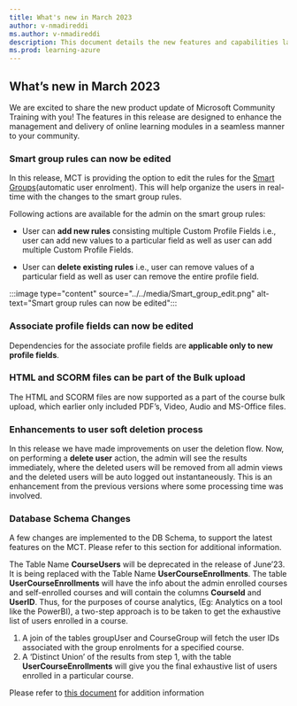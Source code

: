 ```yaml
---
title: What's new in March 2023
author: v-nmadireddi
ms.author: v-nmadireddi
description: This document details the new features and capabilities launched on the Microsoft Community Training platform in March 2023. 
ms.prod: learning-azure
---
```


## What’s new in March 2023

We are excited to share the new product update of Microsoft Community Training with you! The features in this release are designed to enhance the management and delivery of online learning modules in a seamless manner to your community.

### Smart group rules can now be edited

In this release, MCT is providing the option to edit the rules for the [Smart Groups](https://learn.microsoft.com/en-us/azure/industry/training-services/microsoft-community-training/user-management/organize-users/setup-automatic-user-enrollment-for-a-group-1#steps-to-add-rule-for-a-group)(automatic user enrolment). This will help organize the users in real-time with the changes to the smart group rules.

Following actions are available for the admin on the smart group rules:

* User can **add new rules** consisting multiple Custom Profile Fields i.e., user can add new values to a particular field as well as user can add multiple Custom Profile Fields.

* User can **delete existing rules** i.e., user can remove values of a particular field as well as user can remove the entire profile field.

:::image type="content" source="../../media/Smart_group_edit.png" alt-text="Smart group rules can now be edited":::

### Associate profile fields can now be edited

Dependencies for the associate profile fields are **applicable only to new profile fields**.

### HTML and SCORM files can be part of the Bulk upload

The HTML and SCORM files are now supported as a part of the course bulk upload, which earlier only included PDF’s, Video, Audio and MS-Office files.

### Enhancements to user soft deletion process

In this release we have made improvements on user the deletion flow. Now, on performing a **delete user** action, the admin will see the results immediately, where the deleted users will be removed from all admin views and the deleted users will be auto logged out instantaneously. This is an enhancement from the previous versions where some processing time was involved.

### Database Schema Changes

A few changes are implemented to the DB Schema, to support the latest features on the MCT. Please refer to this section for additional information. 

The Table Name **CourseUsers** will be deprecated in the release of June’23. It is being replaced with the Table Name **UserCourseEnrollments**. The table **UserCourseEnrollments** will have the info about the admin enrolled courses and self-enrolled courses and will contain the columns **CourseId** and **UserID**.
Thus, for the purposes of course analytics, (Eg: Analytics on a tool like the PowerBI), a two-step approach is to be taken to get the exhaustive list of users enrolled in a course.

1. A join of the tables groupUser and CourseGroup will fetch the user IDs associated with the group enrolments for a specified course.
2. A ‘Distinct Union’ of the results from step 1, with the table **UserCourseEnrollments** will give you the final exhaustive list of users enrolled in a particular course.

Please refer to [this document](../../analytics/custom-reports/database-schema.md#database-schema-overview) for addition information

